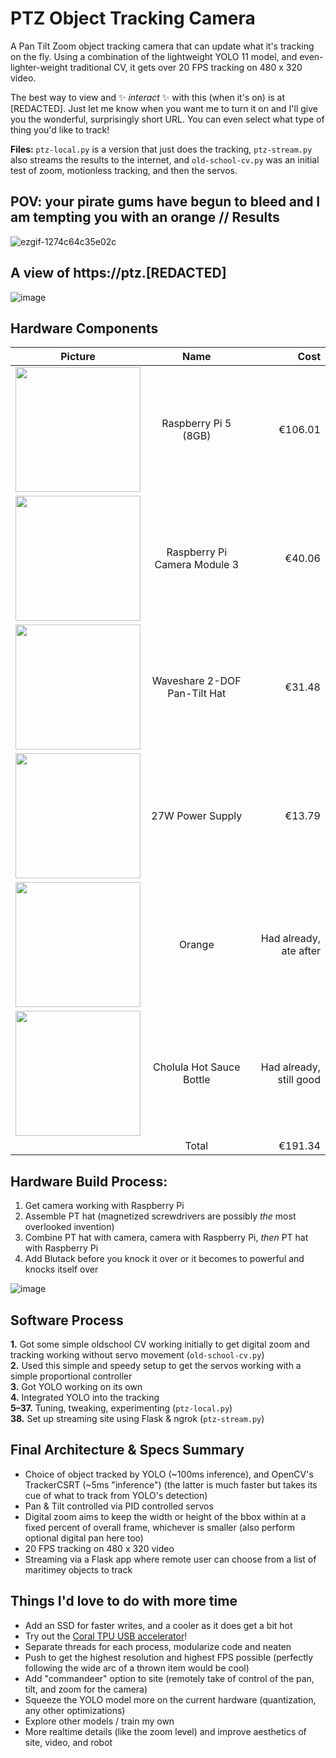 # PTZ Object Tracking Camera
A Pan Tilt Zoom object tracking camera that can update what it's tracking on the fly. Using a combination of the lightweight YOLO 11 model, and even-lighter-weight traditional CV, it gets over 20 FPS tracking on 480 x 320 video.

The best way to view and ✨ _interact_ ✨ with this (when it's on) is at [REDACTED]. Just let me know when you want me to turn it on and I'll give you the wonderful, surprisingly short URL. You can even select what type of thing you'd like to track!

**Files:** `ptz-local.py` is a version that just does the tracking, `ptz-stream.py` also streams the results to the internet, and `old-school-cv.py` was an initial test of zoom, motionless tracking, and then the servos.

## POV: your pirate gums have begun to bleed and I am tempting you with an orange // Results

![ezgif-1274c64c35e02c](https://github.com/user-attachments/assets/b6482efa-af75-43d2-b8a4-9d8669c886cb)

## A view of https://ptz.[REDACTED]
![image](https://github.com/user-attachments/assets/ab39047e-4f78-4d3d-9d61-f30fef2d1984)


## Hardware Components

Picture | Name | Cost
 :---: | :---: | ---:
<img src="https://github.com/user-attachments/assets/19d8fc6a-68e6-48ef-8493-6c3ed5bb928b" height="200"/> | Raspberry Pi 5 (8GB) | €106.01
<img src="https://github.com/user-attachments/assets/f40b19b7-f171-4143-a284-3847a370efdf" height="200"/> | Raspberry Pi Camera Module 3 | €40.06
<img src="https://github.com/user-attachments/assets/0cf76f95-c985-4026-a988-389821d0286a" height="200"/> | Waveshare 2-DOF Pan-Tilt Hat | €31.48
<img src="https://github.com/user-attachments/assets/b2acb193-53cb-4041-b7d9-5f29ec14194b" height="200"/> | 27W Power Supply | €13.79
<img src="https://github.com/user-attachments/assets/4f6c7cc5-b368-41d4-b284-1d35e877e050" height="200"/> | Orange | Had already, ate after
<img src="https://github.com/user-attachments/assets/db655853-39bc-4fdb-8daf-22e2ed0dd206" height="200"/> | Cholula Hot Sauce Bottle | Had already, still good
&nbsp;  | Total | €191.34

## Hardware Build Process:
1. Get camera working with Raspberry Pi
2. Assemble PT hat (magnetized screwdrivers are possibly _the_ most overlooked invention)
3. Combine PT hat with camera, camera with Raspberry Pi, _then_ PT hat with Raspberry Pi
4. Add Blutack before you knock it over or it becomes to powerful and knocks itself over

![image](https://github.com/user-attachments/assets/aa2a43aa-ed25-4385-8f89-7ec7e1e1e417)


## Software Process
**1.** Got some simple oldschool CV working initially to get digital zoom and tracking working without servo movement (`old-school-cv.py`)   
**2.** Used this simple and speedy setup to get the servos working with a simple proportional controller  
**3.** Got YOLO working on its own  
**4.** Integrated YOLO into the tracking  
**5–37.** Tuning, tweaking, experimenting (`ptz-local.py`)  
**38.** Set up streaming site using Flask & ngrok (`ptz-stream.py`)

## Final Architecture & Specs Summary
- Choice of object tracked by YOLO (~100ms inference), and OpenCV's TrackerCSRT (~5ms "inference") (the latter is much faster but takes its cue of what to track from YOLO's detection)
- Pan & Tilt controlled via PID controlled servos
- Digital zoom aims to keep the width or height of the bbox within at a fixed percent of overall frame, whichever is smaller (also perform optional digital pan here too)
- 20 FPS tracking on 480 x 320 video
- Streaming via a Flask app where remote user can choose from a list of maritimey objects to track

## Things I'd love to do with more time
- Add an SSD for faster writes, and a cooler as it does get a bit hot
- Try out the [Coral TPU USB accelerator](https://coral.ai/products/accelerator/)!
- Separate threads for each process, modularize code and neaten
- Push to get the highest resolution and highest FPS possible (perfectly following the wide arc of a thrown item would be cool)
- Add "commandeer" option to site (remotely take of control of the pan, tilt, and zoom for the camera)
- Squeeze the YOLO model more on the current hardware (quantization, any other optimizations)
- Explore other models / train my own
- More realtime details (like the zoom level) and improve aesthetics of site, video, and robot
